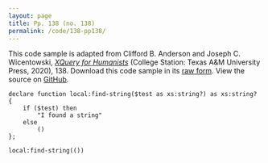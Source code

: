```yaml
---
layout: page
title: Pp. 138 (no. 138)
permalink: /code/138-pp138/
---
```


This code sample is adapted from Clifford B. Anderson and Joseph C. Wicentowski, 
[_XQuery for Humanists_](/) (College Station: Texas A&M University Press, 2020), 138. 
Download this code sample in its [raw form](/code/138-pp138/138-pp138.xq).
View the source on [GitHub](https://github.com/coding4humanists/xquery4humanists/blob/release/code/138-pp138/138-pp138.xq).

```xquery
declare function local:find-string($test as xs:string?) as xs:string? {
    if ($test) then
        "I found a string"
    else 
        ()
};

local:find-string(())
```  
